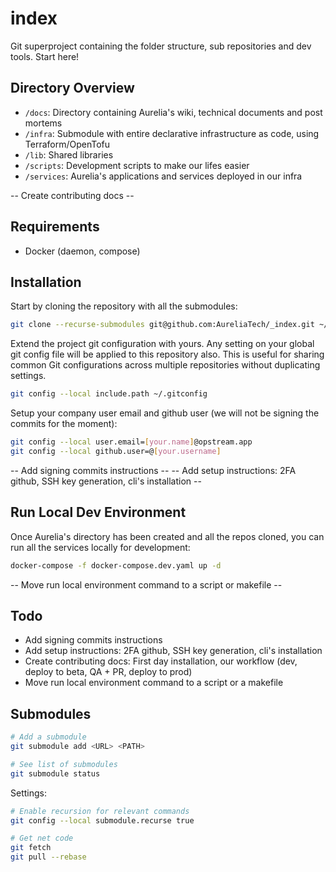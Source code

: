 # index
Git superproject containing the folder structure, sub repositories and dev tools. Start here!

## Directory Overview
- `/docs`: Directory containing Aurelia's wiki, technical documents and post mortems
- `/infra`: Submodule with entire declarative infrastructure as code, using Terraform/OpenTofu
- `/lib`: Shared libraries
- `/scripts`: Development scripts to make our lifes easier
- `/services`: Aurelia's applications and services deployed in our infra

-- Create contributing docs -- 
## Requirements
- Docker (daemon, compose)

## Installation
Start by cloning the repository with all the submodules:
```sh
git clone --recurse-submodules git@github.com:AureliaTech/_index.git ~/dev/aurelia
```

Extend the project git configuration with yours. Any setting on your global git config file will be applied to this repository also.
This is useful for sharing common Git configurations across multiple repositories without duplicating settings.
```sh
git config --local include.path ~/.gitconfig
```

Setup your company user email and github user (we will not be signing the commits for the moment):
```sh
git config --local user.email=[your.name]@opstream.app
git config --local github.user=@[your.username]
```
-- Add signing commits instructions --
-- Add setup instructions: 2FA github, SSH key generation, cli's installation --


## Run Local Dev Environment
Once Aurelia's directory has been created and all the repos cloned, you can run all the services locally for development:
```sh
docker-compose -f docker-compose.dev.yaml up -d
```
-- Move run local environment command to a script or makefile --

## Todo
- Add signing commits instructions
- Add setup instructions: 2FA github, SSH key generation, cli's installation
- Create contributing docs: First day installation, our workflow (dev, deploy to beta, QA + PR, deploy to prod)
- Move run local environment command to a script or a makefile

## Submodules
```sh
# Add a submodule
git submodule add <URL> <PATH>

# See list of submodules
git submodule status
```
Settings:
```sh
# Enable recursion for relevant commands
git config --local submodule.recurse true

# Get net code
git fetch
git pull --rebase
```

